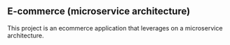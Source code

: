 ## E-commerce (microservice architecture)
This project is an ecommerce application that leverages on a microservice architecture.
